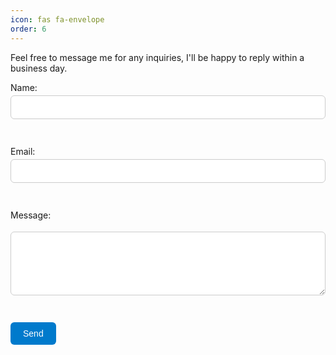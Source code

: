 ```yaml
---
icon: fas fa-envelope
order: 6
---
```

<body>
<p>Feel free to message me for any inquiries, I'll be happy to reply within a business day.</p>
<form action="https://formspree.io/f/meokjnzo" method="POST">
  <label for="name">Name:</label><br>
  <input type="text" id="name" name="name" required><br><br>

  <label for="email">Email:</label><br>
  <input type="email" id="email" name="_replyto" required><br><br>

  <label for="message">Message:</label><br>
  <textarea id="message" name="message" rows="5" required></textarea><br><br>

  <button type="submit">Send</button>
</form>
</body>

<style>
  form {
    max-width: 550px;
  }
  input, textarea {
    width: 100%;
    padding: 10px;
    margin-top: 4px;
    margin-bottom: 12px;
    border: 1px solid #ccc;
    border-radius: 6px;
    font-size: 1em;
  }
  button {
    padding: 10px 20px;
    background-color: #007acc;
    color: white;
    border: none;
    border-radius: 6px;
    font-size: 1em;
    cursor: pointer;
  }
</style>
